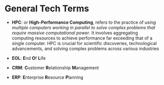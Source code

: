 # General Tech Terms

- **HPC**: or **High-Performance Computing**, refers to the practice of _using multiple computers working in parallel to solve complex problems that require massive computational power_. It involves aggregating computing resources to achieve performance far exceeding that of a single computer. HPC is crucial for scientific discoveries, technological advancements, and solving complex problems across various industries

- **EOL**: **E**nd **O**f **L**ife
- **CRM**: **C**ustomer **R**elationship **M**anagement
- **ERP**: **E**nterprise **R**esource **P**lanning
